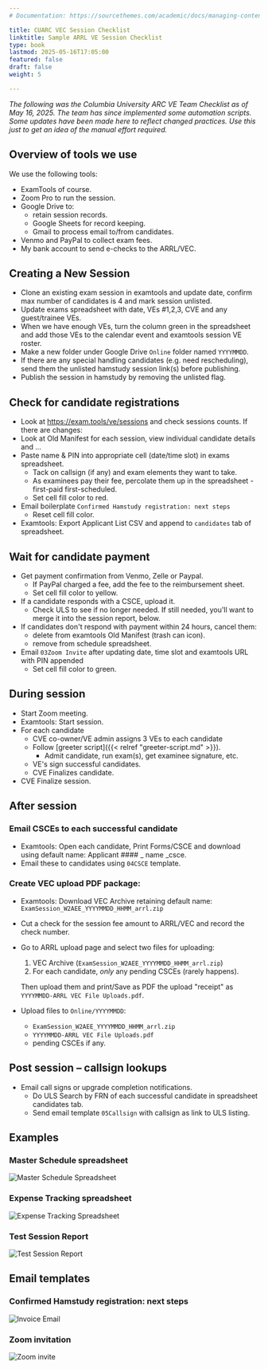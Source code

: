 ```yaml
---
# Documentation: https://sourcethemes.com/academic/docs/managing-content/

title: CUARC VEC Session Checklist
linktitle: Sample ARRL VE Session Checklist
type: book
lastmod: 2025-05-16T17:05:00
featured: false
draft: false
weight: 5

---
```

_The following was the Columbia University ARC VE Team Checklist as of May 16, 2025.
The team has since implemented some automation scripts. Some updates have been made here
to reflect changed practices. Use this just to get an idea of the manual effort required._

## Overview of tools we use

We use the following tools:
* ExamTools of course.
* Zoom Pro to run the session.
* Google Drive to:
  * retain session records.
  * Google Sheets for record keeping.
  * Gmail to process email to/from candidates.
* Venmo and PayPal to collect exam fees.
* My bank account to send e-checks to the ARRL/VEC.

## Creating a New Session

* Clone an existing exam session in examtools and update date, confirm max number of candidates is 4
and mark session unlisted.
* Update exams spreadsheet with date, VEs #1,2,3, CVE and any guest/trainee VEs.
* When we have enough VEs, turn the column green in the spreadsheet and add those VEs to the calendar event
and examtools session VE roster.
* Make a new folder under Google Drive `Online` folder named `YYYYMMDD`.
* If there are any special handling candidates (e.g. need rescheduling),
send them the unlisted hamstudy session link(s) before publishing.
* Publish the session in hamstudy by removing the unlisted flag.

## Check for candidate registrations
* Look at https://exam.tools/ve/sessions and check sessions counts. If there are changes:
* Look at Old Manifest for each session, view individual candidate details and ...
* Paste name & PIN into appropriate cell (date/time slot) in exams spreadsheet.
  * Tack on callsign (if any) and exam elements they want to take.
  * As examinees pay their fee, percolate them up in the spreadsheet - first-paid first-scheduled.
  * Set cell fill color to red.
* Email boilerplate `Confirmed Hamstudy registration: next steps`
  * Reset cell fill color.
* Examtools: Export Applicant List CSV and append to `candidates` tab of spreadsheet.

## Wait for candidate payment
* Get payment confirmation from Venmo, Zelle or Paypal.
  * If PayPal charged a fee, add the fee to the reimbursement sheet.
  * Set cell fill color to yellow.
* If a candidate responds with a CSCE, upload it.
  * Check ULS to see if no longer needed. If still needed, you'll want to merge it into the session report, below.
* If candidates don't respond with payment within 24 hours, cancel them:
  * delete from examtools Old Manifest (trash can icon).
  * remove from schedule spreadsheet.
* Email `03Zoom Invite` after updating date, time slot and examtools URL with PIN appended
  * Set cell fill color to green.

## During session
* Start Zoom meeting.
* Examtools: Start session.
* For each candidate
  * CVE co-owner/VE admin assigns 3 VEs to each candidate
  * Follow [greeter script]({{< relref "greeter-script.md" >}}).
    * Admit candidate, run exam(s), get examinee signature, etc.
  * VE's sign successful candidates.
  * CVE Finalizes candidate.
* CVE Finalize session.

## After session
### Email CSCEs to each successful candidate
* Examtools: Open each candidate, Print Forms/CSCE and download using default name: Applicant #### _ name _csce.
* Email these to candidates using `04CSCE` template.

### Create VEC upload PDF package:
* Examtools: Download VEC Archive retaining default name: `ExamSession_W2AEE_YYYYMMDD_HHMM_arrl.zip`
* Cut a check for the session fee amount to ARRL/VEC and record the check number.
* Go to ARRL upload page and select two files for uploading:
  1. VEC Archive (`ExamSession_W2AEE_YYYYMMDD_HHMM_arrl.zip`)
  2. For each candidate, *only* any pending CSCEs (rarely happens).

  Then upload them and print/Save as PDF the upload "receipt" as `YYYYMMDD-ARRL VEC File Uploads.pdf`.
* Upload files to `Online/YYYYMMDD`:
  * `ExamSession_W2AEE_YYYYMMDD_HHMM_arrl.zip`
  * `YYYYMMDD-ARRL VEC File Uploads.pdf`
  * pending CSCEs if any.

## Post session – callsign lookups
* Email call signs or upgrade completion notifications.
  * Do ULS Search by FRN of each successful candidate in spreadsheet candidates tab.
  * Send email template `05Callsign` with callsign as link to ULS listing.


## Examples

### Master Schedule spreadsheet

![Master Schedule Spreadsheet](../images/schedule.png)

### Expense Tracking spreadsheet

![Expense Tracking Spreadsheet](../images/expenses.png)

### Test Session Report

![Test Session Report](../images/test-report.png)

## Email templates

### Confirmed Hamstudy registration: next steps

![Invoice Email](../images/invoice.png)

### Zoom invitation

![Zoom invite](../images/invite.png)
